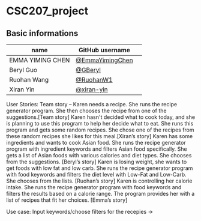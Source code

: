 # CSC207_project

## Basic informations
| name      | GitHub username                                      |                   |
|-----------|------------------------------------------------------|--------------------------------|
| EMMA YIMING CHEN | [@EmmaYimingChen](https://github.com/EmmaYimingChen) |  |
|     Beryl Guo    | [@GBeryl](https://github.com/GBeryl)                 |  |
|    Ruohan Wang   | [@RuohanW1](https://github.com/RuohanW1)             |  |
|     Xiran Yin    | [@xiran-yin](https://github.com/xiran-yin)           |  |


User Stories: 
Team story – Karen needs a recipe. She runs the recipe generator program. She then chooses the recipe from one of the suggestions.[Team story]
Karen hasn't decided what to cook today, and she is planning to use this program to help her decide what to eat.  She runs this program and gets some random recipes. She chose one of the recipes from these random recipes she likes for this meal.[Xiran’s story]
Karen has some ingredients and wants to cook Asian food. She runs the recipe generator program with ingredient keywords and filters Asian food specifically. She gets a list of Asian foods with various calories and diet types. She chooses from the suggestions. [Beryl’s story] 
Karen is losing weight, she wants to get foods with low fat and low carb. She runs the recipe generator program with food keywords and filters the diet level with Low-Fat and Low-Carb. She chooses from the lists. [Ruohan’s story]
Karen is controlling her calorie intake. She runs the recipe generator program with food keywords and filters the results based on a calorie range. The program provides her with a list of recipes that fit her choices. [Emma’s story]

Use case:
Input keywords/choose filters for the recepies -> 
